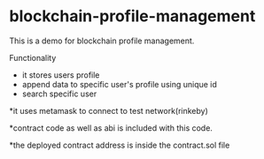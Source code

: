 # blockchain-profile-management

This is a demo for blockchain profile management.

Functionality 

* it stores users profile
* append data to specific user's profile using unique id
* search specific user


*it uses metamask to connect to test network(rinkeby)

*contract code as well as abi is included with this code.

*the deployed contract address is inside the contract.sol file
